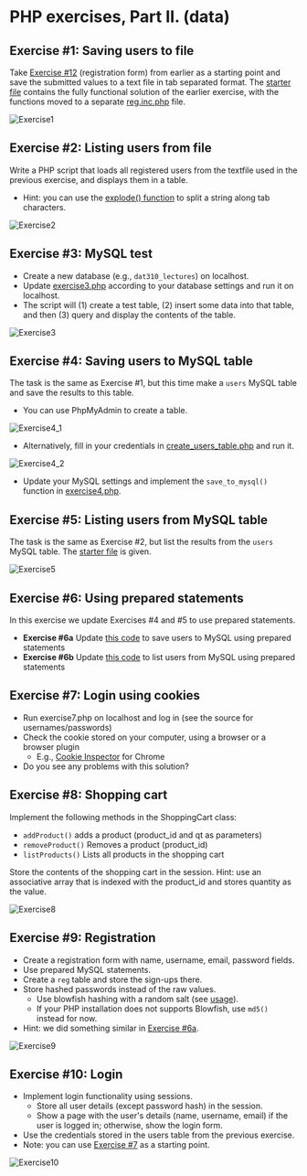 # PHP exercises, Part II. (data)

## Exercise #1: Saving users to file

Take [Exercise #12](../../../solutions/php/basics/exercise12.php) (registration form) from earlier as a starting point and save the submitted values to a text file in tab separated format.  The [starter file](exercise1.php) contains the fully functional solution of the earlier exercise, with the functions moved to a separate [reg.inc.php](reg.inc.php) file.

![Exercise1](images/exercise1.png)


## Exercise #2: Listing users from file

Write a PHP script that loads all registered users from the textfile used in the previous exercise, and displays them in a table.

  - Hint: you can use the [explode() function](http://php.net/manual/en/function.explode.php) to split a string along tab characters.

![Exercise2](images/exercise2.png)


## Exercise #3: MySQL test

  - Create a new database (e.g., `dat310_lectures`) on localhost.
  - Update [exercise3.php](exercise3.php) according to your database settings and run it on localhost.  
  - The script will (1) create a test table, (2) insert some data into that table, and then (3) query and display the contents of the table.

![Exercise3](images/exercise3.png)


## Exercise #4: Saving users to MySQL table

The task is the same as Exercise #1, but this time make a `users` MySQL table and save the results to this table.

  - You can use PhpMyAdmin to create a table.

![Exercise4_1](images/exercise4_1.png)

  - Alternatively, fill in your credentials in [create_users_table.php](create_users_table.php) and run it.

![Exercise4_2](images/exercise4_2.png)

  - Update your MySQL settings and implement the `save_to_mysql()` function in [exercise4.php](exercise4.php).


## Exercise #5: Listing users from MySQL table

The task is the same as Exercise #2, but list the results from the `users` MySQL table. The [starter file](exercise5.php) is given.

![Exercise5](images/exercise5.png)


## Exercise #6: Using prepared statements

In this exercise we update Exercises #4 and #5 to use prepared statements.

  - **Exercise #6a** Update [this code](exercise6a.php) to save users to MySQL using prepared statements
  - **Exercise #6b** Update [this code](exercise6b.php) to list users from MySQL using prepared statements


## Exercise #7: Login using cookies

  - Run exercise7.php on localhost and log in (see the source for usernames/passwords)
  - Check the cookie stored on your computer, using a browser or a browser plugin
    * E.g., [Cookie Inspector](https://chrome.google.com/webstore/detail/cookie-inspector/jgbbilmfbammlbbhmmgaagdkbkepnijn?hl=en) for Chrome
  - Do you see any problems with this solution?


## Exercise #8: Shopping cart

Implement the following methods in the ShoppingCart class:
  - `addProduct()` adds a product (product_id and qt as parameters)
  - `removeProduct()` Removes a product (product_id)
  - `listProducts()` Lists all products in the shopping cart

Store the contents of the shopping cart in the session. Hint: use an associative array that is indexed with the product_id and stores quantity as the value.

![Exercise8](images/exercise8.png)


## Exercise #9: Registration

  - Create a registration form with name, username, email, password fields.
  - Use prepared MySQL statements.
  - Create a `reg` table and store the sign-ups there.
  - Store hashed passwords instead of the raw values.
    * Use blowfish hashing with a random salt (see [usage](../../../examples/php/data/password_blowfish.php)).
    * If your PHP installation does not supports Blowfish, use `md5()` instead for now.
  - Hint: we did something similar in [Exercise #6a](../../../solutions/php/data/exercise6a.php).

![Exercise9](images/exercise9.png)


## Exercise #10: Login

  - Implement login functionality using sessions.
    * Store all user details (except password hash) in the session.
    * Show a page with the user's details (name, username, email) if the user is logged in; otherwise, show the login form.
  - Use the credentials stored in the users table from the previous exercise.
  - Note: you can use [Exercise #7](../../../exercises/php/data/exercise7.php) as a starting point.

  ![Exercise10](images/exercise10.png)
